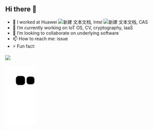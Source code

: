 ## Hi there 👋


- 🔭 I worked at Huawei ![新建 文本文档](https://github.com/spencergotowork/spencergotowork/assets/42672437/eb76935d-fd34-4449-8a37-a79e8def1549), Intel ![新建 文本文档](https://github.com/spencergotowork/spencergotowork/assets/42672437/dbada0b9-f3d4-43aa-8e91-4e01864f49de), CAS
- 🌱 I’m currently working on IoT OS, CV, cryptography, IaaS
- 👯 I’m looking to collaborate on underlying software
- 📫 How to reach me: issue
- ⚡ Fun fact:

<!--
![Ran's github stats](https://github-readme-stats.vercel.app/api?username=spencergotowork&show_icons=true&theme=radical)
-->

![](https://komarev.com/ghpvc/?username=spencergotowork&color=dc143c)

![github contribution grid snake animation](https://raw.githubusercontent.com/spencergotowork/spencergotowork/output/github-contribution-grid-snake.svg)
<!-- ![不良帅](https://user-images.githubusercontent.com/42672437/236623853-2e5fc5fc-9fbe-43c2-8d21-7a6cd9912303.png) -->
